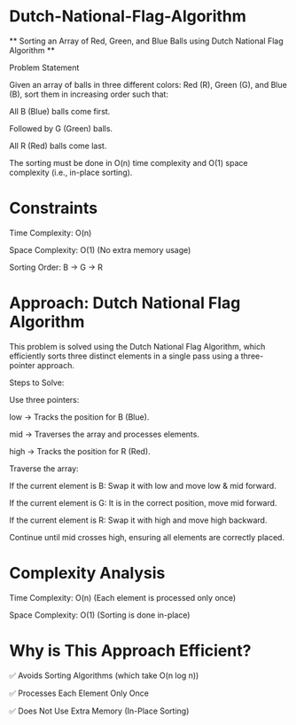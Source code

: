 # Dutch-National-Flag-Algorithm

** Sorting an Array of Red, Green, and Blue Balls using Dutch National Flag Algorithm ** 

Problem Statement

Given an array of balls in three different colors: Red (R), Green (G), and Blue (B), sort them in increasing order such that:

All B (Blue) balls come first.

Followed by G (Green) balls.

All R (Red) balls come last.

The sorting must be done in O(n) time complexity and O(1) space complexity (i.e., in-place sorting).

 # Constraints
 
Time Complexity: O(n)

Space Complexity: O(1) (No extra memory usage)

Sorting Order: B → G → R

# Approach: Dutch National Flag Algorithm

This problem is solved using the Dutch National Flag Algorithm, which efficiently sorts three distinct elements in a single pass using a three-pointer approach.

Steps to Solve:

Use three pointers:

low → Tracks the position for B (Blue).

mid → Traverses the array and processes elements.

high → Tracks the position for R (Red).

Traverse the array:

If the current element is B: Swap it with low and move low & mid forward.

If the current element is G: It is in the correct position, move mid forward.

If the current element is R: Swap it with high and move high backward.

Continue until mid crosses high, ensuring all elements are correctly placed.

# Complexity Analysis

Time Complexity: O(n) (Each element is processed only once)

Space Complexity: O(1) (Sorting is done in-place)

# Why is This Approach Efficient?

✅ Avoids Sorting Algorithms (which take O(n log n))

✅ Processes Each Element Only Once

✅ Does Not Use Extra Memory (In-Place Sorting)


